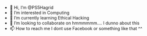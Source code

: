 - 👋 Hi, I’m @PS5Hagrid
- 👀 I’m interested in Computing
- 🌱 I’m currently learning Ethical Hacking
- 💞️ I’m looking to collaborate on hmmmmmm.... I dunno about this    
- 📫 How to reach me I dont use Facebook or something like that ^^

<!---
PS5Hagrid/PS5Hagrid is a ✨ special ✨ repository because its `README.md` (this file) appears on your GitHub profile.
You can click the Preview link to take a look at your changes.
--->
